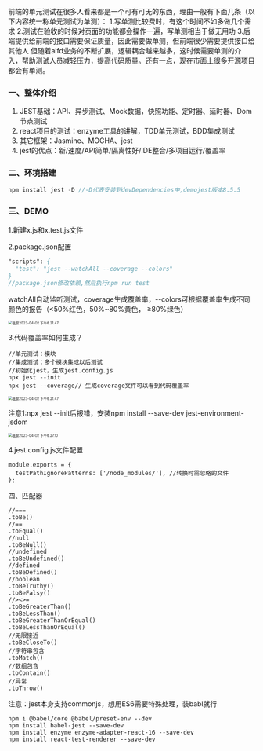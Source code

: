 前端的单元测试在很多人看来都是一个可有可无的东西，理由一般有下面几条（以下内容统一称单元测试为单测）：
1.写单测比较费时，有这个时间不如多做几个需求
2.测试在验收的时候对页面的功能都会操作一遍，写单测相当于做无用功
3.后端提供给前端的接口需要保证质量，因此需要做单测，但前端很少需要提供接口给其他人
但随着aifd业务的不断扩展，逻辑耦合越来越多，这时候需要单测的介入，帮助测试人员减轻压力，提高代码质量。还有一点，现在市面上很多开源项目都会有单测。

### 一、整体介绍

1. JEST基础：API、异步测试、Mock数据，快照功能、定时器、延时器、Dom节点测试
2. react项目的测试：enzyme工具的讲解，TDD单元测试，BDD集成测试
3. 其它框架：Jasmine、MOCHA、jest
4. jest的优点：新/速度/API简单/隔离性好/IDE整合/多项目运行/覆盖率

### 二、环境搭建

```javascript
npm install jest -D //-D代表安装到devDependencies中,demojest版本8.5.5
```

### 三、DEMO

1.新建x.js和x.test.js文件

2.package.json配置

```pascal
"scripts": {
  "test": "jest --watchAll --coverage --colors"
}
//package.json修改依赖,然后执行npm run test
```

watchAll自动监听测试，coverage生成覆盖率，--colors可根据覆盖率生成不同颜色的报告（<50%红色，50%~80%黄色， ≥80%绿色）

<img src="https://user-images.githubusercontent.com/31230553/229401307-c2918f3e-5fa7-4444-aa21-3690688f8497.png" alt="截屏2023-04-02 下午6.21.47" style="zoom:50%;"/>

3.代码覆盖率如何生成？

```
//单元测试：模块
//集成测试：多个模块集成以后测试
//初始化jest，生成jest.config.js
npx jest --init
npx jest --coverage// 生成coverage文件可以看到代码覆盖率
```

<img src="https://user-images.githubusercontent.com/31230553/229401355-faa67e2d-4ef5-4089-a977-f4aeb7b1f36c.png" alt="截屏2023-04-02 下午6.21.47" style="zoom:50%;" />

注意1:npx jest --init后报错，安装npm install --save-dev jest-environment-jsdom

<img src="https://user-images.githubusercontent.com/31230553/229401386-0b0c8209-11e5-4206-9ff2-3472efa664fc.png" alt="截屏2023-04-02 下午6.27.10" style="zoom:50%;" />

4.jest.config.js文件配置

```
module.exports = {
  testPathIgnorePatterns: ['/node_modules/'], //转换时需忽略的文件
};
```

四、匹配器

```
//===
.toBe()
//==
.toEqual()
//null
.toBeNull()
//undefined
.toBeUndefined()
//defined
.toBeDefined()
//boolean
.toBeTruthy()
.toBeFalsy()
//><>=
.toBeGreaterThan()
.toBeLessThan()
.toBeGreaterThanOrEqual()
.toBeLessThanOrEqual()
//无限接近
.toBeCloseTo()
//字符串包含
.toMatch()
//数组包含
.toContain()
//异常
.toThrow()
```

注意：jest本身支持commonjs，想用ES6需要特殊处理，装babl就行

```
npm i @babel/core @babel/preset-env --dev
npm install babel-jest --save-dev
npm install enzyme enzyme-adapter-react-16 --save-dev
npm install react-test-renderer --save-dev 
```


